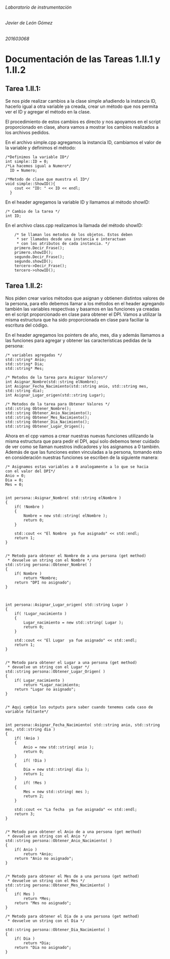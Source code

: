 
###### Laboratorio de instrumentación
###### Javier de León Gómez
###### 201603068


# Documentación de las Tareas 1.II.1 y 1.II.2

## Tarea 1.II.1:

Se nos pide realizar cambios a la clase simple añadiendo la instancia ID, hacerlo igual a otra variable ya creada, crear un método que nos permita ver el ID y agregar el método en la clase.

El procedimiento de estos cambios es directo y nos apoyamos en el script proporcionado en clase, ahora vamos a mostrar los cambios realizados a los archivos pedidos.

En el archivo simple.cpp agregamos la instancia ID, cambiamos el valor de la variable y definimos el método:

    /*Definimos la variable ID*/
    int simple::ID = 0;
    /*La hacemos igual a Numero*/
      ID = Numero;
    
    /*Metodo de clase que muestra el ID*/
    void simple::ShowID(){
        cout << "ID: " << ID << endl;
      }
    
En el header agregamos la variable ID y llamamos al método showID:

    /* Cambio de la tarea */
    int ID;

En el archivo class.cpp realizamos la llamada del método showID:
    
        /* Se llaman los metodos de los objetos. Estos deben
         * ser llamados desde una instancia e interactuan
         * con los atributos de cada instancia. */ 
        primero.Decir_Frase();
        primero.showID();
        segundo.Decir_Frase();
        segundo.showID();
        tercero->Decir_Frase();
        tercero->showID();

## Tarea 1.II.2:
Nos piden crear varios métodos que asignan y obtienen distintos valores de la persona, para ello debemos llamar a los métodos en el header agregando también las variables respectivas y basarnos en las funciones ya creadas en el script proporcionado en clase para obtener el DPI. Vamos a utilizar la misma estructura que ha sido proporcionada en clase para faciliar la escritura del código.

En el header agregamos los pointers de año, mes, dia y además llamamos a las funciones para agregar y obtener las características pedidas de la persona:

    /* variables agregadas */
    std::string* Anio;
    std::string* Dia;
    std::string* Mes;

    /* Metodos de la tarea para Asignar Valores*/
    int Asignar_Nombre(std::string elNombre);
    int Asignar_Fecha_Nacimiento(std::string anio, std::string mes, std::string dia);
    int Asignar_Lugar_origen(std::string Lugar);

    /* Metodos de la tarea para Obtener Valores */
    std::string Obtener_Nombre();
    std::string Obtener_Anio_Nacimiento();
    std::string Obtener_Mes_Nacimiento();
    std::string Obtener_Dia_Nacimiento();
    std::string Obtener_Lugar_Origen();

Ahora en el cpp vamos a crear nuestras nuevas funciones utilizando la misma estructura que para pedir el DPI, aquí solo debemos tener cuidado de ver como se llaman nuestros indicadores y los asignamos a 0 también. Además de que las funciones esten vinculadas a la persona, tomando esto en consideración nuestras funciones se escriben de la siguiente manera:

    /* Asignamos estas variables a 0 analogamente a lo que se hacia
    con el valor del DPI*/
    Anio = 0;
    Dia = 0;
    Mes = 0;


    int persona::Asignar_Nombre( std::string elNombre )
    {
        if( !Nombre )
        {
            Nombre = new std::string( elNombre );
            return 0;
        }
        
        std::cout << "El Nombre  ya fue asignado" << std::endl;
        return 1;
    }
    
    
    /* Metodo para obtener el Nombre de a una persona (get method)
     * devuelve un string con el Nombre */
    std::string persona::Obtener_Nombre( )
    {
        if( Nombre )
            return *Nombre;
        return "DPI no asignado";
    }
    
    
    
    int persona::Asignar_Lugar_origen( std::string Lugar )
    {
        if( !Lugar_nacimiento )
        {
            Lugar_nacimiento = new std::string( Lugar );
            return 0;
        }
        
        std::cout << "El Lugar  ya fue asignado" << std::endl;
        return 1;
    }
    
    
    /* Metodo para obtener el Lugar a una persona (get method)
     * devuelve un string con el Lugar */
    std::string persona::Obtener_Lugar_Origen( )
    {
        if( Lugar_nacimiento )
            return *Lugar_nacimiento;
        return "Lugar no asignado";
    }
    
    
    /* Aqui cambie los outputs para saber cuando tenemos cada caso de variable faltante*/
    
    
    int persona::Asignar_Fecha_Nacimiento( std::string anio, std::string mes, std::string dia )
    {
        if( !Anio )
        {
            Anio = new std::string( anio );
            return 0;
        }
            if( !Dia )
        {
            Dia = new std::string( dia );
            return 1;
        }
            if( !Mes )
        {
            Mes = new std::string( mes );
            return 2;
        }
        
        std::cout << "La fecha  ya fue asignada" << std::endl;
        return 3;
    }
    
    
    /* Metodo para obtener el Anio de a una persona (get method)
     * devuelve un string con el Anio */
    std::string persona::Obtener_Anio_Nacimiento( )
    {
        if( Anio )
            return *Anio;
        return "Anio no asignado";
    }
    
    
    /* Metodo para obtener el Mes de a una persona (get method)
     * devuelve un string con el Mes */
    std::string persona::Obtener_Mes_Nacimiento( )
    {
        if( Mes )
            return *Mes;
        return "Mes no asignado";
    }
    
    /* Metodo para obtener el Dia de a una persona (get method)
     * devuelve un string con el Dia */
    
    std::string persona::Obtener_Dia_Nacimiento( )
    {
        if( Dia )
            return *Dia;
        return "Dia no asignado";
    }

